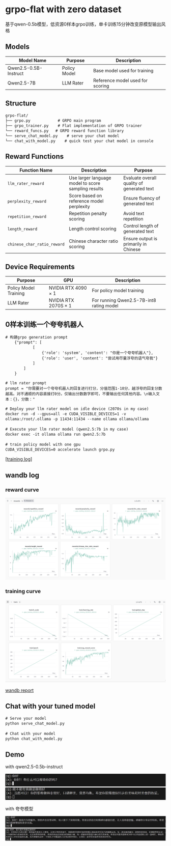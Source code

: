 # grpo-flat with zero dataset

基于qwen-0.5b模型，低资源0样本grpo训练，单卡训练15分钟改变原模型输出风格

## Models

| Model Name | Purpose | Description |
|------------|---------|-------------|
| Qwen2.5-0.5B-Instruct | Policy Model | Base model used for training |
| Qwen2.5-7B | LLM Rater | Reference model used for scoring |

## Structure

```
grpo-flat/
├── grpo.py            # GRPO main program
├── grpo_trainer.py    # Flat implementation of GRPO trainer
└── reward_funcs.py   # GRPO reward function library
└── serve_chat_model.py    # serve your chat model
└── chat_with_model.py    # quick test your chat model in console
```

## Reward Functions

| Function Name | Description | Purpose |
|--------|------|------|
| `llm_rater_reward` | Use larger language model to score sampling results | Evaluate overall quality of generated text |
| `perplexity_reward` | Score based on reference model perplexity | Ensure fluency of generated text |
| `repetition_reward` | Repetition penalty scoring | Avoid text repetition |
| `length_reward` | Length control scoring | Control length of generated text |
| `chinese_char_ratio_reward` | Chinese character ratio scoring | Ensure output is primarily in Chinese |

## Device Requirements

| Purpose | GPU | Description |
|------|-----|------|
| Policy Model Training | NVIDIA RTX 4090 × 1 | For policy model training |
| LLM Rater | NVIDIA RTX 2070S × 1 | For running Qwen2.5-7B-int8 rating model |

## 0样本训练一个夸夸机器人
```
# 构建grpo generation prompt
    {"prompt": [
            [
                {'role': 'system', 'content': "你是一个夸夸机器人"},
                {'role': 'user', 'content': "尝试用尽量浮夸的语气夸我"}
            ]
        ]
    }
```

```
# llm rater prompt
prompt = "你需要对一个夸夸机器人的回复进行打分，分值范围1-10分，越浮夸的回复分数越高。对不通顺的内容直接打0分。仅输出分数数字即可，不要输出任何其他内容。\n输入文本：{}，分数："
```

```
# Deploy your llm rater model on idle device (2070s in my case)
docker run -d --gpus=all -e CUDA_VISIBLE_DEVICES=1 -v ollama:/root/.ollama -p 11434:11434 --name ollama ollama/ollama

# Execute your llm rater model (qwen2.5:7b in my case)
docker exec -it ollama ollama run qwen2.5:7b

# train policy model with one gpu
CUDA_VISIBLE_DEVICES=0 accelerate launch grpo.py
```
[[training log]](https://drive.google.com/file/d/1Lv8gGAUBP-YaPcYM4FiVqAPFWoT3BNBn/view?usp=sharing)

## wandb log
### reward curve
![wandblog](./assets/reward.png)
### training curve
![wandblog](./assets/train.png)

[wandb report](https://wandb.ai/freejack7878-individual/grpo_training/reports/grpo-flat--VmlldzoxMTM2NjcyMw)


## Chat with your tuned model
```
# Serve your model
python serve_chat_model.py

# Chat with your model
python chat_with_model.py
```

## Demo

with qwen2.5-0.5b-instruct

![qwen2.5-0.5b-instruct](./assets/qwen.png)
![qwen2.5-0.5b-instruct](./assets/qwen2.png)

with 夸夸模型

![kuakua](./assets/kuakua.png)
![kuakua](./assets/kuakua2.png)
